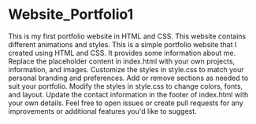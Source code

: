 # Website_Portfolio1
This is my first portfolio website in HTML and CSS. This website contains different animations and styles.
This is a simple portfolio website that I created using HTML and CSS. It provides some information about me.
Replace the placeholder content in index.html with your own projects, information, and images.
Customize the styles in style.css to match your personal branding and preferences.
Add or remove sections as needed to suit your portfolio.
Modify the styles in style.css to change colors, fonts, and layout.
Update the contact information in the footer of index.html with your own details.
Feel free to open issues or create pull requests for any improvements or additional features you'd like to suggest.
